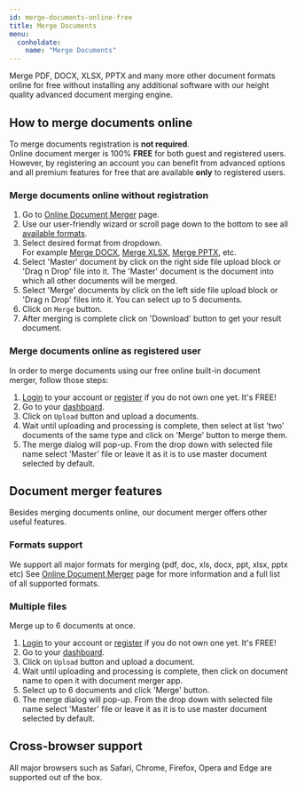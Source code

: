 ```yaml
---
id: merge-documents-online-free
title: Merge Documents
menu:
  conholdate:
    name: "Merge Documents" 
---
```


Merge PDF, DOCX, XLSX, PPTX and many more other document formats online for free without installing any additional software with our height quality advanced document merging engine.

## How to merge documents online
To merge documents registration is **not required**.  
Online document merger is 100% **FREE** for both guest and registered users. However, by registering an account you can benefit from advanced options and all premium features for free that are available **only** to registered users.

### Merge documents online without registration
1. Go to [Online Document Merger](https://products.conholdate.app/merger) page.
1. Use our user-friendly wizard or scroll page down to the bottom to see all [available formats](https://products.conholdate.app/merger#supported-formats).
1. Select desired format from dropdown.  
For example [Merge DOCX](https://products.conholdate.app/merger/docx), [Merge XLSX](https://products.conholdate.app/merger/xlsx), [Merge PPTX](https://products.conholdate.app/merger/pptx), etc.
1. Select 'Master' document by click on the right side file upload block or 'Drag n Drop' file into it. The 'Master' document is the document into which all other documents will be merged.
1. Select 'Merge' documents by click on the left side file upload block or 'Drag n Drop' files into it. You can select up to 5 documents.
1. Click on `Merge` button.
1. After merging is complete click on 'Download' button to get your result document.

### Merge documents online as registered user
In order to merge documents using our free online built-in document merger, follow those steps:
1. [Login](https://conholdate.app/signin) to your account or [register](https://conholdate.app/signin) if you do not own one yet. It's FREE!
1. Go to your [dashboard](https://dashboard.conholdate.app).
1. Click on `Upload` button and upload a documents.
1. Wait until uploading and processing is complete, then select at list 'two' documents of the same type and click on 'Merge' button to merge them.
1. The merge dialog will pop-up. From the drop down with selected file name select 'Master' file or leave it as it is to use master document selected by default.

## Document merger features
Besides merging documents online, our document merger offers other useful features.

### Formats support
We support all major formats for merging (pdf, doc, xls, docx, ppt, xlsx, pptx etc)
See [Online Document Merger](https://products.conholdate.app/merger#supported-formats) page for more information and a full list of all supported formats.

### Multiple files
Merge up to 6 documents at once.
1. [Login](https://conholdate.app/signin) to your account or [register](https://conholdate.app/signin) if you do not own one yet. It's FREE!
1. Go to your [dashboard](https://dashboard.conholdate.app).
1. Click on `Upload` button and upload a document.
1. Wait until uploading and processing is complete, then click on document name to open it with document merger app.
1. Select up to 6 documents and click 'Merge' button.
1. The merge dialog will pop-up. From the drop down with selected file name select 'Master' file or leave it as it is to use master document selected by default.

## Cross-browser support
All major browsers such as Safari, Chrome, Firefox, Opera and Edge are supported out of the box.